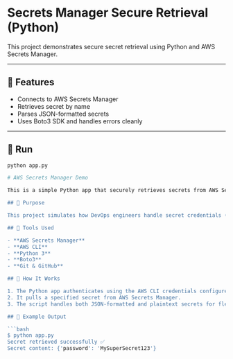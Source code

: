# Secrets Manager Secure Retrieval (Python)

This project demonstrates secure secret retrieval using Python and AWS Secrets Manager.

---

## 🔐 Features

- Connects to AWS Secrets Manager
- Retrieves secret by name
- Parses JSON-formatted secrets
- Uses Boto3 SDK and handles errors cleanly

---

## 🧪 Run

```bash
python app.py

# AWS Secrets Manager Demo

This is a simple Python app that securely retrieves secrets from AWS Secrets Manager using the `boto3` SDK. It's designed to demonstrate secure credential handling in a cloud-native environment — a critical component of production-grade DevOps workflows.

## 🔐 Purpose

This project simulates how DevOps engineers handle secret credentials (e.g., API keys, database passwords) securely without hardcoding them into applications. It shows how secrets can be centrally managed and dynamically retrieved at runtime.

## 🧰 Tools Used

- **AWS Secrets Manager**
- **AWS CLI**
- **Python 3**
- **Boto3**
- **Git & GitHub**

## 🚀 How It Works

1. The Python app authenticates using the AWS CLI credentials configured on your machine.
2. It pulls a specified secret from AWS Secrets Manager.
3. The script handles both JSON-formatted and plaintext secrets for flexibility.

## 🧪 Example Output

```bash
$ python app.py
Secret retrieved successfully ✅
Secret content: {'password': 'MySuperSecret123'}
